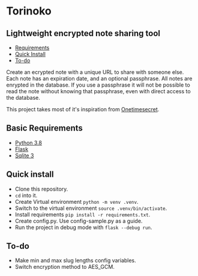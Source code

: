 # Torinoko

## Lightweight encrypted note sharing tool


* [Requirements](#basic-requirements)
* [Quick Install](#quick-install)
* [To-do](#to-do)


Create an ecrypted note with a unique URL to share with someone else. Each note has an expiration date, and an optional passphrase. All notes are enrypted in the database. If you use a passphrase it will not be possible to read the note without knowing that passphrase, even with direct access to the database.

This project takes most of it's inspiration from [Onetimesecret](https://onetimesecret.com).


## Basic Requirements

* [Python 3.8](https://www.python.org)
* [Flask](https://flask.palletsprojects.com)
* [Sqlite 3](https://sqlite.org)


## Quick install

* Clone this repository.
* `cd` into it.
* Create Virtual environment `python -m venv .venv`.
* Switch to the virtual environment `source .venv/bin/activate`.
* Install requirements `pip install -r requirements.txt`.
* Create config.py. Use config-sample.py as a guide.
* Run the project in debug mode with `flask --debug run`.


## To-do

 * Make min and max slug lengths config variables.
 * Switch encryption method to AES_GCM.